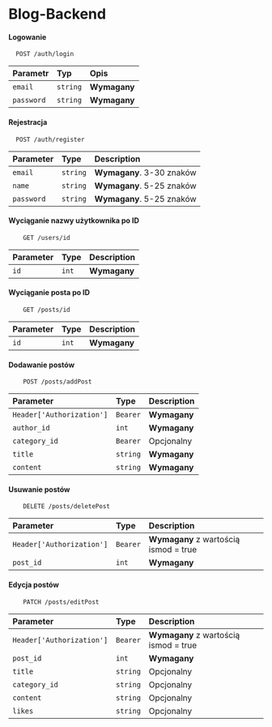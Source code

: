 # Blog-Backend

#### Logowanie
```http
  POST /auth/login
```

| Parametr | Typ  | Opis                            |
| :-------- | :------- | :------------------------- |
| `email` | `string`   | **Wymagany**               |
| `password` | `string`| **Wymagany**               |

#### Rejestracja

```http
  POST /auth/register
```

| Parameter | Type     | Description                       |
| :-------- | :------- | :-------------------------------- |
| `email`      | `string` | **Wymagany**. 3-30 znaków |
| `name`      | `string` | **Wymagany**. 5-25 znaków |
| `password`      | `string` | **Wymagany**. 5-25 znaków |


#### Wyciąganie nazwy użytkownika po ID

```http
    GET /users/id
```

| Parameter | Type     | Description                       |
| :-------- | :------- | :-------------------------------- |
| `id`      | `int` | **Wymagany**|

#### Wyciąganie posta po ID

```http
    GET /posts/id
```

| Parameter | Type     | Description                       |
| :-------- | :------- | :-------------------------------- |
| `id`      | `int` | **Wymagany**|

#### Dodawanie postów

```http
    POST /posts/addPost
```
| Parameter | Type     | Description                       |
| :-------- | :------- | :-------------------------------- |
| `Header['Authorization']`      | `Bearer` | **Wymagany** |
| `author_id`      | `int` | **Wymagany** |
| `category_id`      | `Bearer` | Opcjonalny  |
| `title`      | `string` | **Wymagany**  |
| `content`      | `string` | **Wymagany**  |

#### Usuwanie postów

```http
    DELETE /posts/deletePost
```
| Parameter | Type     | Description                       |
| :-------- | :------- | :-------------------------------- |
| `Header['Authorization']`      | `Bearer` | **Wymagany** z wartością ismod = true|
| `post_id`      | `int` | **Wymagany** |

#### Edycja postów

```http
    PATCH /posts/editPost
```
| Parameter | Type     | Description                       |
| :-------- | :------- | :-------------------------------- |
| `Header['Authorization']`      | `Bearer` | **Wymagany** z wartością ismod = true|
| `post_id`      | `int` | **Wymagany** |
| `title`      | `string` | Opcjonalny |
| `category_id`      | `string` | Opcjonalny |
| `content`      | `string` | Opcjonalny |
| `likes`      | `string` | Opcjonalny |